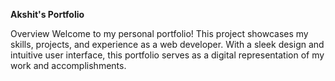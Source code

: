 **Akshit's Portfolio**

Overview
Welcome to my personal portfolio! This project showcases my skills, projects, and experience as a web developer. With a sleek design and intuitive user interface, this portfolio serves as a digital representation of my work and accomplishments.
